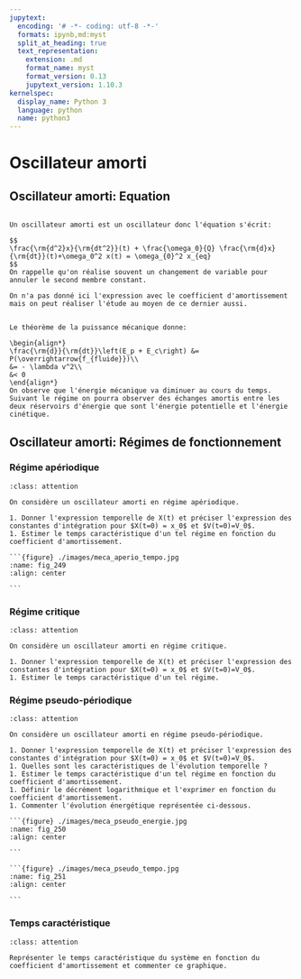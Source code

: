 ```yaml
---
jupytext:
  encoding: '# -*- coding: utf-8 -*-'
  formats: ipynb,md:myst
  split_at_heading: true
  text_representation:
    extension: .md
    format_name: myst
    format_version: 0.13
    jupytext_version: 1.10.3
kernelspec:
  display_name: Python 3
  language: python
  name: python3
---
```

# Oscillateur amorti

## Oscillateur amorti: Equation

````{important} __Oscillateur amorti__

Un oscillateur amorti est un oscillateur donc l'équation s'écrit:

$$
\frac{\rm{d^2}x}{\rm{dt^2}}(t) + \frac{\omega_0}{Q} \frac{\rm{d}x}{\rm{dt}}(t)+\omega_0^2 x(t) = \omega_{0}^2 x_{eq}
$$
On rappelle qu'on réalise souvent un changement de variable pour annuler le second membre constant.

On n'a pas donné ici l'expression avec le coefficient d'amortissement mais on peut réaliser l'étude au moyen de ce dernier aussi.

````

````{important} __Evolution énergétique__

Le théorème de la puissance mécanique donne:

\begin{align*}
\frac{\rm{d}}{\rm{dt}}\left(E_p + E_c\right) &= P(\overrightarrow{f_{fluide}})\\
&= - \lambda v^2\\
&< 0
\end{align*}
On observe que l'énergie mécanique va diminuer au cours du temps. Suivant le régime on pourra observer des échanges amortis entre les deux réservoirs d'énergie que sont l'énergie potentielle et l'énergie cinétique.
````

## Oscillateur amorti: Régimes de fonctionnement

### Régime apériodique

````{admonition} Exercice 
:class: attention

On considère un oscillateur amorti en régime apériodique.

1. Donner l'expression temporelle de X(t) et préciser l'expression des constantes d'intégration pour $X(t=0) = x_0$ et $V(t=0)=V_0$.
1. Estimer le temps caractéristique d'un tel régime en fonction du coefficient d'amortissement.

```{figure} ./images/meca_aperio_tempo.jpg
:name: fig_249
:align: center

```

````

### Régime critique

````{admonition} Exercice 
:class: attention

On considère un oscillateur amorti en régime critique.

1. Donner l'expression temporelle de X(t) et préciser l'expression des constantes d'intégration pour $X(t=0) = x_0$ et $V(t=0)=V_0$.
1. Estimer le temps caractéristique d'un tel régime.

````

### Régime pseudo-périodique

````{admonition} Exercice 
:class: attention

On considère un oscillateur amorti en régime pseudo-périodique.

1. Donner l'expression temporelle de X(t) et préciser l'expression des constantes d'intégration pour $X(t=0) = x_0$ et $V(t=0)=V_0$.
1. Quelles sont les caractéristiques de l'évolution temporelle ?
1. Estimer le temps caractéristique d'un tel régime en fonction du coefficient d'amortissement.
1. Définir le décrément logarithmique et l'exprimer en fonction du coefficient d'amortissement.
1. Commenter l'évolution énergétique représentée ci-dessous.

```{figure} ./images/meca_pseudo_energie.jpg
:name: fig_250
:align: center

```

```{figure} ./images/meca_pseudo_tempo.jpg
:name: fig_251
:align: center

```

````

### Temps caractéristique

````{admonition} Exercice 
:class: attention

Représenter le temps caractéristique du système en fonction du coefficient d'amortissement et commenter ce graphique.

````

